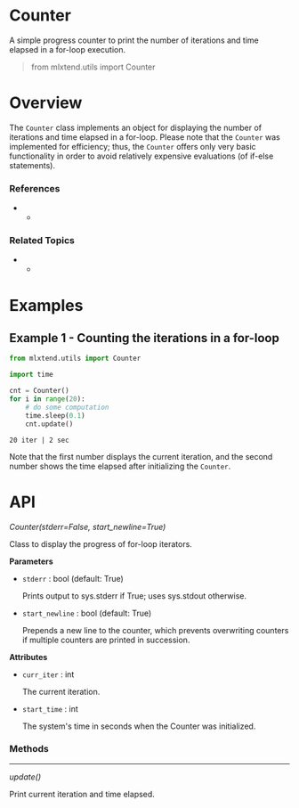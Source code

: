 # Counter

A simple progress counter to print the number of iterations and time elapsed in a for-loop execution.

> from mlxtend.utils import Counter

# Overview

The `Counter` class implements an object for displaying the number of iterations and time elapsed in a for-loop. Please note that the `Counter` was implemented for efficiency; thus, the `Counter` offers only very basic functionality in order to avoid relatively expensive evaluations (of if-else statements).

### References

- -

### Related Topics

- -

# Examples

## Example 1 - Counting the iterations in a for-loop


```python
from mlxtend.utils import Counter
```


```python
import time

cnt = Counter()
for i in range(20):
    # do some computation
    time.sleep(0.1)
    cnt.update()
```

    
    20 iter | 2 sec

Note that the first number displays the current iteration, and the second number shows the time elapsed after initializing the `Counter`.

# API


*Counter(stderr=False, start_newline=True)*

Class to display the progress of for-loop iterators.

**Parameters**

- `stderr` : bool (default: True)

    Prints output to sys.stderr if True; uses sys.stdout otherwise.

- `start_newline` : bool (default: True)

    Prepends a new line to the counter, which prevents overwriting counters
    if multiple counters are printed in succession.

**Attributes**

- `curr_iter` : int

    The current iteration.

- `start_time` : int

    The system's time in seconds when the Counter was initialized.

### Methods

<hr>

*update()*

Print current iteration and time elapsed.


